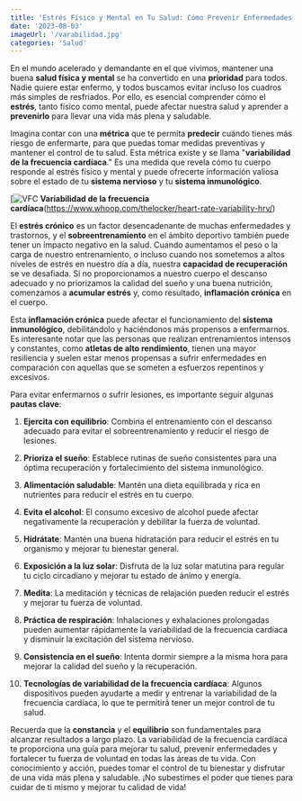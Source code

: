 ```yaml
---
title: 'Estrés Físico y Mental en Tu Salud: Cómo Prevenir Enfermedades y Mejorar Tu Fuerza de Voluntad'
date: '2023-08-03'
imageUrl: '/varabilidad.jpg'
categories: 'Salud'
---
```


En el mundo acelerado y demandante en el que vivimos, mantener una buena **salud física y mental** se ha convertido en una **prioridad** para todos. Nadie quiere estar enfermo, y todos buscamos evitar incluso los cuadros más simples de resfriados. Por ello, es esencial comprender cómo el **estrés**, tanto físico como mental, puede afectar nuestra salud y aprender a **prevenirlo** para llevar una vida más plena y saludable.

Imagina contar con una **métrica** que te permita **predecir** cuándo tienes más riesgo de enfermarte, para que puedas tomar medidas preventivas y mantener el control de tu salud. Esta métrica existe y se llama "**variabilidad de la frecuencia cardíaca**." Es una medida que revela cómo tu cuerpo responde al estrés físico y mental y puede ofrecerte información valiosa sobre el estado de tu **sistema nervioso** y tu **sistema inmunológico**.

[![VFC](/varabilidad.jpg)
**Variabilidad de la frecuencia cardíaca**(https://www.whoop.com/thelocker/heart-rate-variability-hrv/)


El **estrés crónico** es un factor desencadenante de muchas enfermedades y trastornos, y el **sobreentrenamiento** en el ámbito deportivo también puede tener un impacto negativo en la salud. Cuando aumentamos el peso o la carga de nuestro entrenamiento, o incluso cuando nos sometemos a altos niveles de estrés en nuestro día a día, nuestra **capacidad de recuperación** se ve desafiada. Si no proporcionamos a nuestro cuerpo el descanso adecuado y no priorizamos la calidad del sueño y una buena nutrición, comenzamos a **acumular estrés** y, como resultado, **inflamación crónica** en el cuerpo.

Esta **inflamación crónica** puede afectar el funcionamiento del **sistema inmunológico**, debilitándolo y haciéndonos más propensos a enfermarnos. Es interesante notar que las personas que realizan entrenamientos intensos y constantes, como **atletas de alto rendimiento**, tienen una mayor resiliencia y suelen estar menos propensas a sufrir enfermedades en comparación con aquellas que se someten a esfuerzos repentinos y excesivos.

Para evitar enfermarnos o sufrir lesiones, es importante seguir algunas **pautas clave**:

1. **Ejercita con equilibrio**: Combina el entrenamiento con el descanso adecuado para evitar el sobreentrenamiento y reducir el riesgo de lesiones.

2. **Prioriza el sueño**: Establece rutinas de sueño consistentes para una óptima recuperación y fortalecimiento del sistema inmunológico.

3. **Alimentación saludable**: Mantén una dieta equilibrada y rica en nutrientes para reducir el estrés en tu cuerpo.

4. **Evita el alcohol**: El consumo excesivo de alcohol puede afectar negativamente la recuperación y debilitar la fuerza de voluntad.

5. **Hidrátate**: Mantén una buena hidratación para reducir el estrés en tu organismo y mejorar tu bienestar general.

6. **Exposición a la luz solar**: Disfruta de la luz solar matutina para regular tu ciclo circadiano y mejorar tu estado de ánimo y energía.

7. **Medita**: La meditación y técnicas de relajación pueden reducir el estrés y mejorar tu fuerza de voluntad.

8. **Práctica de respiración**: Inhalaciones y exhalaciones prolongadas pueden aumentar rápidamente la variabilidad de la frecuencia cardíaca y disminuir la excitación del sistema nervioso.

9. **Consistencia en el sueño**: Intenta dormir siempre a la misma hora para mejorar la calidad del sueño y la recuperación.

10. **Tecnologías de variabilidad de la frecuencia cardíaca**: Algunos dispositivos pueden ayudarte a medir y entrenar la variabilidad de la frecuencia cardíaca, lo que te permitirá tener un mejor control de tu salud.

Recuerda que la **constancia** y el **equilibrio** son fundamentales para alcanzar resultados a largo plazo. La variabilidad de la frecuencia cardíaca te proporciona una guía para mejorar tu salud, prevenir enfermedades y fortalecer tu fuerza de voluntad en todas las áreas de tu vida. Con conocimiento y acción, puedes tomar el control de tu bienestar y disfrutar de una vida más plena y saludable. ¡No subestimes el poder que tienes para cuidar de ti mismo y mejorar tu calidad de vida!
